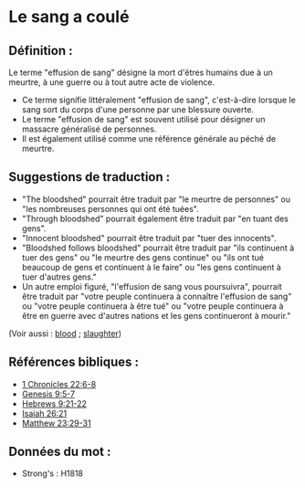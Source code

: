 # Le sang a coulé

## Définition :

Le terme "effusion de sang" désigne la mort d'êtres humains due à un meurtre, à une guerre ou à tout autre acte de violence.

* Ce terme signifie littéralement "effusion de sang", c'est-à-dire lorsque le sang sort du corps d'une personne par une blessure ouverte.
* Le terme "effusion de sang" est souvent utilisé pour désigner un massacre généralisé de personnes.
* Il est également utilisé comme une référence générale au péché de meurtre.

## Suggestions de traduction :

* "The bloodshed" pourrait être traduit par "le meurtre de personnes" ou "les nombreuses personnes qui ont été tuées".
* "Through bloodshed" pourrait également être traduit par "en tuant des gens".
* "Innocent bloodshed" pourrait être traduit par "tuer des innocents".
* "Bloodshed follows bloodshed" pourrait être traduit par "ils continuent à tuer des gens" ou "le meurtre des gens continue" ou "ils ont tué beaucoup de gens et continuent à le faire" ou "les gens continuent à tuer d'autres gens."
* Un autre emploi figuré, "l'effusion de sang vous poursuivra", pourrait être traduit par "votre peuple continuera à connaître l'effusion de sang" ou "votre peuple continuera à être tué" ou "votre peuple continuera à être en guerre avec d'autres nations et les gens continueront à mourir."

(Voir aussi : [blood](../kt/blood.md) ; [slaughter](../other/slaughter.md))

## Références bibliques :

* [1 Chronicles 22:6-8](rc://en/tn/help/1ch/22/06)
* [Genesis 9:5-7](rc://en/tn/help/gen/09/05)
* [Hebrews 9:21-22](rc://en/tn/help/heb/09/21)
* [Isaiah 26:21](rc://en/tn/help/isa/26/21)
* [Matthew 23:29-31](rc://en/tn/help/mat/23/29)

## Données du mot :

* Strong's : H1818
